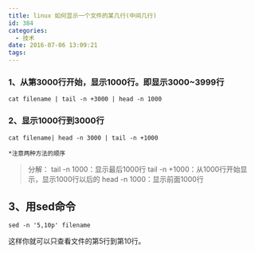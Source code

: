```yaml
---
title: linux 如何显示一个文件的某几行(中间几行)
id: 384
categories:
  - 技术
date: 2016-07-06 13:09:21
tags:
---
```


### 1、从第3000行开始，显示1000行。即显示3000~3999行

    cat filename | tail -n +3000 | head -n 1000


### 2、显示1000行到3000行

    cat filename| head -n 3000 | tail -n +1000

`*注意两种方法的顺序`

> 分解：
>        tail -n 1000：显示最后1000行
>        tail -n +1000：从1000行开始显示，显示1000行以后的
>        head -n 1000：显示前面1000行

## 3、用sed命令
    sed -n '5,10p' filename

这样你就可以只查看文件的第5行到第10行。
